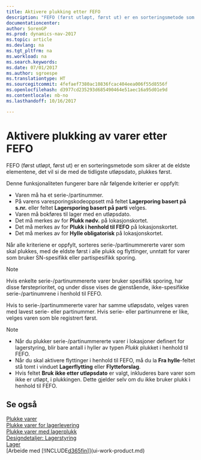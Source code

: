 ```yaml
---
title: Aktivere plukking etter FEFO
description: "FEFO (først utløpt, først ut) er en sorteringsmetode som sikrer at de eldste elementene, det vil si de med de tidligste utløpsdato, plukkes først."
documentationcenter: 
author: SorenGP
ms.prod: dynamics-nav-2017
ms.topic: article
ms.devlang: na
ms.tgt_pltfrm: na
ms.workload: na
ms.search.keywords: 
ms.date: 07/01/2017
ms.author: sgroespe
ms.translationtype: HT
ms.sourcegitcommit: 4fefaef7380ac10836fcac404eea006f55d8556f
ms.openlocfilehash: d3977cd235293d685490464e51aec16a95d01e9d
ms.contentlocale: nb-no
ms.lasthandoff: 10/16/2017

---
```

# <a name="how-to-enable-picking-items-by-fefo"></a>Aktivere plukking av varer etter FEFO
FEFO (først utløpt, først ut) er en sorteringsmetode som sikrer at de eldste elementene, det vil si de med de tidligste utløpsdato, plukkes først.  

 Denne funksjonaliteten fungerer bare når følgende kriterier er oppfylt:  

-   Varen må ha et serie-/partinummer.  
-   På varens varesporingskodeoppsett må feltet **Lagerporing basert på s.nr.** eller feltet **Lagersporing basert på parti** velges.  
-   Varen må bokføres til lager med en utløpsdato.  
-   Det må merkes av for **Plukk nødv.** på lokasjonskortet.  
-   Det må merkes av for **Plukk i henhold til FEFO** på lokasjonskortet.  
-   Det må merkes av for **Hylle obligatorisk** på lokasjonskortet.  

 Når alle kriteriene er oppfylt, sorteres serie-/partinummererte varer som skal plukkes, med de eldste først i alle plukk og flyttinger, unntatt for varer som bruker SN-spesifikk eller partispesifikk sporing.  

> [!NOTE]  
>  Hvis enkelte serie-/partinummererte varer bruker spesifikk sporing, har disse førsteprioritet, og under disse vises de gjenstående, ikke-spesifikke serie-/partinumrene i henhold til FEFO.  

 Hvis to serie-/partinummererte varer har samme utløpsdato, velges varen med lavest serie- eller partinummer. Hvis serie- eller partinumrene er like, velges varen som ble registrert først.  

> [!NOTE]  
>  -   Når du plukker serie-/partinummererte varer i lokasjoner definert for lagerstyring, blir bare antall i hyller av typen *Plukk* plukket i henhold til FEFO.  
> -   Når du skal aktivere flyttinger i henhold til FEFO, må du la **Fra hylle**-feltet stå tomt i vinduet **Lagerflytting** eller **Flytteforslag**.  
> -   Hvis feltet **Bruk ikke etter utløpsdato** er valgt, inkluderes bare varer som ikke er utløpt, i plukkingen. Dette gjelder selv om du ikke bruker plukk i henhold til FEFO.  

## <a name="see-also"></a>Se også  
[Plukke varer](warehouse-pick-items.md)   
[Plukke varer for lagerlevering](warehouse-how-to-pick-items-for-warehouse-shipment.md)   
[Plukke varer med lagerplukk](warehouse-how-to-pick-items-with-inventory-picks.md)   
[Designdetaljer: Lagerstyring](design-details-warehouse-management.md)  
[Lager](inventory-manage-inventory.md)  
[Arbeide med [!INCLUDE[d365fin](includes/d365fin_md.md)]](ui-work-product.md)


